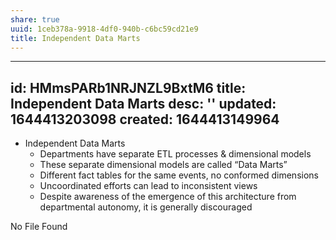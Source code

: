 ```yaml
---
share: true
uuid: 1ceb378a-9918-4df0-940b-c6bc59cd21e9
title: Independent Data Marts
---
```

---
id: HMmsPARb1NRJNZL9BxtM6
title: Independent Data Marts
desc: ''
updated: 1644413203098
created: 1644413149964
---

* Independent Data Marts
  * Departments have separate ETL processes & dimensional models
  * These separate dimensional models are called “Data Marts”
  * Different fact tables for the same events, no conformed dimensions
  * Uncoordinated efforts can lead to inconsistent views
  * Despite awareness of the emergence of this architecture from departmental autonomy, it is generally discouraged

No File Found